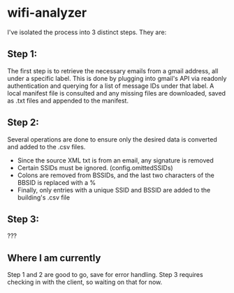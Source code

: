 # wifi-analyzer

I've isolated the process into 3 distinct steps. They are:

## Step 1:

The first step is to retrieve the necessary emails from a gmail address, all under a specific label. This is done by plugging into gmail's API via readonly authentication and querying for a list of message IDs under that label. A local manifest file is consulted and any missing files are downloaded, saved as .txt files and appended to the manifest.

## Step 2:

Several operations are done to ensure only the desired data is converted and added to the .csv files.

* Since the source XML txt is from an email, any signature is removed
* Certain SSIDs must be ignored. (config.omittedSSIDs)
* Colons are removed from BSSIDs, and the last two characters of the BBSID is replaced with a %
* Finally, only entries with a unique SSID and BSSID are added to the building's .csv file

## Step 3:

???

## Where I am currently

Step 1 and 2 are good to go, save for error handling. Step 3 requires checking in with the client, so waiting on that for now.